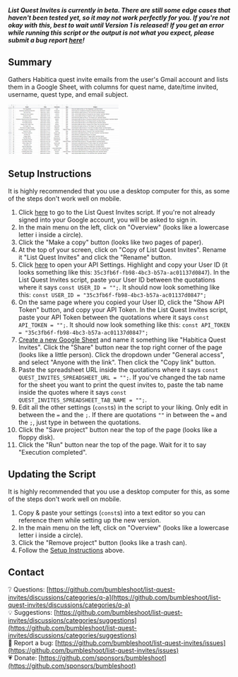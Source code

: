 ***List Quest Invites is currently in beta. There are still some edge cases that haven't been tested yet, so it may not work perfectly for you. If you're not okay with this, best to wait until Version 1 is released! If you get an error while running this script or the output is not what you expect, please submit a bug report [here](https://github.com/bumbleshoot/list-quest-invites/issues)!***

## Summary
Gathers Habitica quest invite emails from the user's Gmail account and lists them in a Google Sheet, with columns for quest name, date/time invited, username, quest type, and email subject.

[<img title="Quest Invites spreadsheet" src="https://github.com/bumbleshoot/list-quest-invites/blob/main/list-quest-invites.png?raw=true" width="250">](https://github.com/bumbleshoot/list-quest-invites/blob/main/list-quest-invites.png?raw=true)

## Setup Instructions
It is highly recommended that you use a desktop computer for this, as some of the steps don't work well on mobile.
1. Click [here](https://script.google.com/d/1srhmJoKC1llImave5zCZ7C_cxgk-2ne3knkip1mbRw7lSTNcb76Gr_LY/edit?usp=sharing) to go to the List Quest Invites script. If you're not already signed into your Google account, you will be asked to sign in.
2. In the main menu on the left, click on "Overview" (looks like a lowercase letter i inside a circle).
3. Click the "Make a copy" button (looks like two pages of paper).
4. At the top of your screen, click on "Copy of List Quest Invites". Rename it "List Quest Invites" and click the "Rename" button.
5. Click [here](https://habitica.com/user/settings/api) to open your API Settings. Highlight and copy your User ID (it looks something like this: `35c3fb6f-fb98-4bc3-b57a-ac01137d0847`). In the List Quest Invites script, paste your User ID between the quotations where it says `const USER_ID = "";`. It should now look something like this: `const USER_ID = "35c3fb6f-fb98-4bc3-b57a-ac01137d0847";`
6. On the same page where you copied your User ID, click the "Show API Token" button, and copy your API Token. In the List Quest Invites script, paste your API Token between the quotations where it says `const API_TOKEN = "";`. It should now look something like this: `const API_TOKEN = "35c3fb6f-fb98-4bc3-b57a-ac01137d0847";`
7. [Create a new Google Sheet](https://sheets.google.com/create) and name it something like "Habitica Quest Invites". Click the "Share" button near the top right corner of the page (looks like a little person). Click the dropdown under "General access", and select "Anyone with the link". Then click the "Copy link" button.
8. Paste the spreadsheet URL inside the quotations where it says `const QUEST_INVITES_SPREADSHEET_URL = "";`. If you've changed the tab name for the sheet you want to print the quest invites to, paste the tab name inside the quotes where it says `const QUEST_INVITES_SPREADSHEET_TAB_NAME = "";`.
9. Edit all the other settings (`const`s) in the script to your liking. Only edit in between the `=` and the `;`. If there are quotations `""` in between the `=` and the `;`, just type in between the quotations.
10. Click the "Save project" button near the top of the page (looks like a floppy disk).
11. Click the "Run" button near the top of the page. Wait for it to say "Execution completed".

## Updating the Script
It is highly recommended that you use a desktop computer for this, as some of the steps don't work well on mobile.
1. Copy & paste your settings (`const`s) into a text editor so you can reference them while setting up the new version.
2. In the main menu on the left, click on "Overview" (looks like a lowercase letter i inside a circle).
3. Click the "Remove project" button (looks like a trash can).
4. Follow the [Setup Instructions](#setup-instructions) above.

## Contact
❔ Questions: [https://github.com/bumbleshoot/list-quest-invites/discussions/categories/q-a](https://github.com/bumbleshoot/list-quest-invites/discussions/categories/q-a)  
💡 Suggestions: [https://github.com/bumbleshoot/list-quest-invites/discussions/categories/suggestions](https://github.com/bumbleshoot/list-quest-invites/discussions/categories/suggestions)  
🐞 Report a bug: [https://github.com/bumbleshoot/list-quest-invites/issues](https://github.com/bumbleshoot/list-quest-invites/issues)  
💗 Donate: [https://github.com/sponsors/bumbleshoot](https://github.com/sponsors/bumbleshoot)